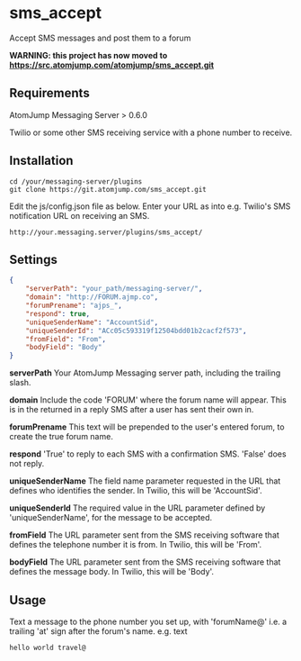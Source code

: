 # sms_accept
Accept SMS messages and post them to a forum

__WARNING: this project has now moved to https://src.atomjump.com/atomjump/sms_accept.git__

## Requirements

AtomJump Messaging Server > 0.6.0

Twilio or some other SMS receiving service with a phone number to receive.


## Installation

```
cd /your/messaging-server/plugins
git clone https://git.atomjump.com/sms_accept.git
```

Edit the js/config.json file as below.
Enter your URL as into e.g. Twilio's SMS notification URL on receiving an SMS.

```
http://your.messaging.server/plugins/sms_accept/
```

## Settings

```json
{
    "serverPath": "your_path/messaging-server/",
    "domain": "http://FORUM.ajmp.co",
    "forumPrename": "ajps_",
    "respond": true,
    "uniqueSenderName": "AccountSid",
    "uniqueSenderId": "ACc05c593319f12504bdd01b2cacf2f573",
    "fromField": "From",
    "bodyField": "Body"
}
```

**serverPath**  Your AtomJump Messaging server path, including the trailing slash.

**domain**  Include the code 'FORUM' where the forum name will appear. This is in the returned in a reply SMS after a user has sent their own in.

**forumPrename**  This text will be prepended to the user's entered forum, to create the true forum name.

**respond**  'True' to reply to each SMS with a confirmation SMS. 'False' does not reply.

**uniqueSenderName**  The field name parameter requested in the URL that defines who identifies the sender. In Twilio, this will be 'AccountSid'.

**uniqueSenderId**  The required value in the URL parameter defined by 'uniqueSenderName', for the message to be accepted.

**fromField**  The URL parameter sent from the SMS receiving software that defines the telephone number it is from. In Twilio, this will be 'From'.

**bodyField**  The URL parameter sent from the SMS receiving software that defines the message body. In Twilio, this will be 'Body'.

## Usage

Text a message to the phone number you set up, with 'forumName@' i.e. a trailing 'at' sign after the forum's name.
e.g. text

```
hello world travel@
```
